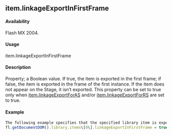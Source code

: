 ## item.linkageExportInFirstFrame

#### Availability

Flash MX 2004.

#### Usage

item.linkageExportInFirstFrame

#### Description

Property; a Boolean value. If true, the item is exported in the first frame; if false, the item is exported in the frame of the first instance. If the item does not appear on the Stage, it isn’t exported.
This property can be set to true only when [item.linkageExportForAS](#!AdobeDocs/developers-animatesdk-docs/master/Item_object/item7.md) and/or [item.linkageExportForRS](#!AdobeDocs/developers-animatesdk-docs/master/Item_object/item8.md) are set to true.

#### Example

```javascript
The following example specifies that the specified library item is exported in the first frame:
fl.getDocumentDOM().library.items\[0\].linkageExportInFirstFrame = true;

```